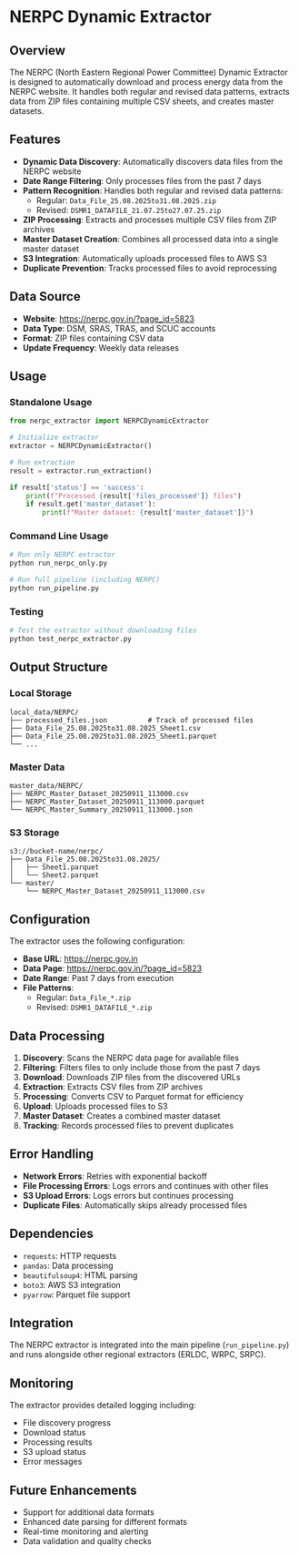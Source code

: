 # NERPC Dynamic Extractor

## Overview

The NERPC (North Eastern Regional Power Committee) Dynamic Extractor is designed to automatically download and process energy data from the NERPC website. It handles both regular and revised data patterns, extracts data from ZIP files containing multiple CSV sheets, and creates master datasets.

## Features

- **Dynamic Data Discovery**: Automatically discovers data files from the NERPC website
- **Date Range Filtering**: Only processes files from the past 7 days
- **Pattern Recognition**: Handles both regular and revised data patterns:
  - Regular: `Data_File_25.08.2025to31.08.2025.zip`
  - Revised: `DSMR1_DATAFILE_21.07.25to27.07.25.zip`
- **ZIP Processing**: Extracts and processes multiple CSV files from ZIP archives
- **Master Dataset Creation**: Combines all processed data into a single master dataset
- **S3 Integration**: Automatically uploads processed files to AWS S3
- **Duplicate Prevention**: Tracks processed files to avoid reprocessing

## Data Source

- **Website**: https://nerpc.gov.in/?page_id=5823
- **Data Type**: DSM, SRAS, TRAS, and SCUC accounts
- **Format**: ZIP files containing CSV data
- **Update Frequency**: Weekly data releases

## Usage

### Standalone Usage

```python
from nerpc_extractor import NERPCDynamicExtractor

# Initialize extractor
extractor = NERPCDynamicExtractor()

# Run extraction
result = extractor.run_extraction()

if result['status'] == 'success':
    print(f"Processed {result['files_processed']} files")
    if result.get('master_dataset'):
        print(f"Master dataset: {result['master_dataset']}")
```

### Command Line Usage

```bash
# Run only NERPC extractor
python run_nerpc_only.py

# Run full pipeline (including NERPC)
python run_pipeline.py
```

### Testing

```bash
# Test the extractor without downloading files
python test_nerpc_extractor.py
```

## Output Structure

### Local Storage
```
local_data/NERPC/
├── processed_files.json          # Track of processed files
├── Data_File_25.08.2025to31.08.2025_Sheet1.csv
├── Data_File_25.08.2025to31.08.2025_Sheet1.parquet
└── ...
```

### Master Data
```
master_data/NERPC/
├── NERPC_Master_Dataset_20250911_113000.csv
├── NERPC_Master_Dataset_20250911_113000.parquet
└── NERPC_Master_Summary_20250911_113000.json
```

### S3 Storage
```
s3://bucket-name/nerpc/
├── Data_File_25.08.2025to31.08.2025/
│   ├── Sheet1.parquet
│   └── Sheet2.parquet
└── master/
    └── NERPC_Master_Dataset_20250911_113000.csv
```

## Configuration

The extractor uses the following configuration:

- **Base URL**: https://nerpc.gov.in
- **Data Page**: https://nerpc.gov.in/?page_id=5823
- **Date Range**: Past 7 days from execution
- **File Patterns**: 
  - Regular: `Data_File_*.zip`
  - Revised: `DSMR1_DATAFILE_*.zip`

## Data Processing

1. **Discovery**: Scans the NERPC data page for available files
2. **Filtering**: Filters files to only include those from the past 7 days
3. **Download**: Downloads ZIP files from the discovered URLs
4. **Extraction**: Extracts CSV files from ZIP archives
5. **Processing**: Converts CSV to Parquet format for efficiency
6. **Upload**: Uploads processed files to S3
7. **Master Dataset**: Creates a combined master dataset
8. **Tracking**: Records processed files to prevent duplicates

## Error Handling

- **Network Errors**: Retries with exponential backoff
- **File Processing Errors**: Logs errors and continues with other files
- **S3 Upload Errors**: Logs errors but continues processing
- **Duplicate Files**: Automatically skips already processed files

## Dependencies

- `requests`: HTTP requests
- `pandas`: Data processing
- `beautifulsoup4`: HTML parsing
- `boto3`: AWS S3 integration
- `pyarrow`: Parquet file support

## Integration

The NERPC extractor is integrated into the main pipeline (`run_pipeline.py`) and runs alongside other regional extractors (ERLDC, WRPC, SRPC).

## Monitoring

The extractor provides detailed logging including:
- File discovery progress
- Download status
- Processing results
- S3 upload status
- Error messages

## Future Enhancements

- Support for additional data formats
- Enhanced date parsing for different formats
- Real-time monitoring and alerting
- Data validation and quality checks
